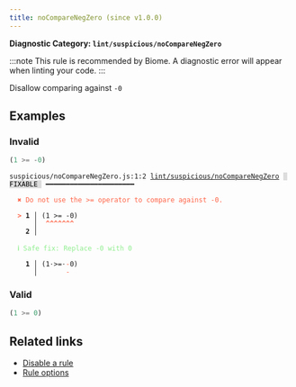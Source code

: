 ```yaml
---
title: noCompareNegZero (since v1.0.0)
---
```


**Diagnostic Category: `lint/suspicious/noCompareNegZero`**

:::note
This rule is recommended by Biome. A diagnostic error will appear when linting your code.
:::

Disallow comparing against `-0`

## Examples

### Invalid

```jsx
(1 >= -0)
```

<pre class="language-text"><code class="language-text">suspicious/noCompareNegZero.js:1:2 <a href="https://biomejs.dev/linter/rules/no-compare-neg-zero">lint/suspicious/noCompareNegZero</a> <span style="color: #000; background-color: #ddd;"> FIXABLE </span> ━━━━━━━━━━━━━━━━━━━━━━

<strong><span style="color: Tomato;">  </span></strong><strong><span style="color: Tomato;">✖</span></strong> <span style="color: Tomato;">Do not use the &gt;= operator to compare against -0.</span>
  
<strong><span style="color: Tomato;">  </span></strong><strong><span style="color: Tomato;">&gt;</span></strong> <strong>1 │ </strong>(1 &gt;= -0)
   <strong>   │ </strong> <strong><span style="color: Tomato;">^</span></strong><strong><span style="color: Tomato;">^</span></strong><strong><span style="color: Tomato;">^</span></strong><strong><span style="color: Tomato;">^</span></strong><strong><span style="color: Tomato;">^</span></strong><strong><span style="color: Tomato;">^</span></strong><strong><span style="color: Tomato;">^</span></strong>
    <strong>2 │ </strong>
  
<strong><span style="color: lightgreen;">  </span></strong><strong><span style="color: lightgreen;">ℹ</span></strong> <span style="color: lightgreen;">Safe fix</span><span style="color: lightgreen;">: </span><span style="color: lightgreen;">Replace -0 with 0</span>
  
<strong>  </strong><strong>  1 │ </strong>(1<span style="opacity: 0.8;">·</span>&gt;=<span style="opacity: 0.8;">·</span><span style="color: Tomato;">-</span>0)
<strong>  </strong><strong>    │ </strong>      <span style="color: Tomato;">-</span>  
</code></pre>

### Valid

```jsx
(1 >= 0)
```

## Related links

- [Disable a rule](/linter/#disable-a-lint-rule)
- [Rule options](/linter/#rule-options)
